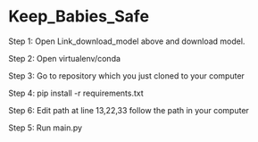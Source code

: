 # Keep_Babies_Safe

Step 1: Open Link_download_model above and download model.

Step 2: Open virtualenv/conda

Step 3: Go to repository which you just cloned to your computer

Step 4: pip install -r requirements.txt

Step 6: Edit path at line 13,22,33 follow the path in your computer

Step 5: Run main.py
